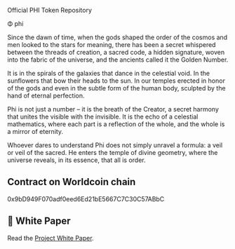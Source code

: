 Official PHI Token Repository

Φ phi

Since the dawn of time, when the gods shaped the order of the cosmos and men looked to the stars for meaning, there has been a secret whispered between the threads of creation, a sacred code, a hidden signature, woven into the fabric of the universe, and the ancients called it the Golden Number.

It is in the spirals of the galaxies that dance in the celestial void. In the sunflowers that bow their heads to the sun. In our temples erected in honor of the gods and even in the subtle form of the human body, sculpted by the hand of eternal perfection.

Phi is not just a number – it is the breath of the Creator, a secret harmony that unites the visible with the invisible. It is the echo of a celestial mathematics, where each part is a reflection of the whole, and the whole is a mirror of eternity.

Whoever dares to understand Phi does not simply unravel a formula: a veil or veil of the sacred. He enters the temple of divine geometry, where the universe reveals, in its essence, that all is order.

## Contract on Worldcoin chain

0x9bD949F070adf0eed6Ed21bE5667C7C30C57ABbC

## 📄 White Paper

Read the [Project White Paper](./whitepaper.pdf).

